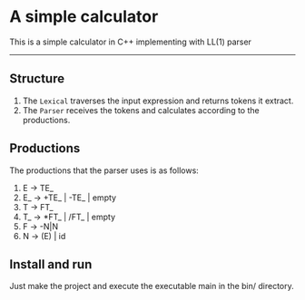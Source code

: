 # A simple calculator

This is a simple calculator in C++ implementing with LL(1) parser

---

## Structure

1. The `Lexical` traverses the input expression and returns tokens it extract.
2. The `Parser` receives the tokens and calculates according to the productions.

## Productions

The productions that the parser uses is as follows:

1. E -> TE_
2. E_ -> +TE_ | -TE_ | empty
3. T -> FT_
4. T_ -> *FT_ | /FT_ | empty
5. F -> -N|N
6. N -> (E) | id

## Install and run

Just make the project and execute the executable main in the bin/ directory.
